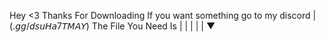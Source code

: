Hey <3 Thanks For Downloading If you want something go to my discord
|
(.𝘨𝘨/𝘥𝘴𝘶𝘏𝘢7𝘛𝘔𝘈𝘠)
The File You Need Is
|
|
|
|
|
▼
